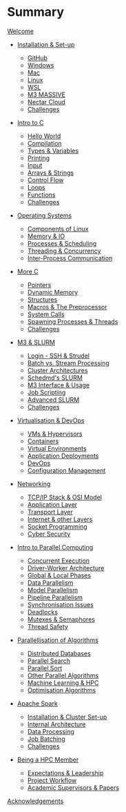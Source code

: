 # Summary

[Welcome](home.md)

- [Installation & Set-up](./chapter1/getting-started.md)

  - [GitHub](./chapter1/github.md)
  - [Windows](./chapter1/windows.md)
  - [Mac](./chapter1/mac.md)
  - [Linux](./chapter1/linux.md)
  - [WSL](./chapter1/wsl.md)
  - [M3 MASSIVE]()
  - [Nectar Cloud]()
  - [Challenges](./chapter1/challenges.md)

- [Intro to C](./chapter2/intro-to-c.md)

  - [Hello World](./chapter2/helloworld.md)
  - [Compilation](./chapter2/compilation.md)
  - [Types & Variables](./chapter2/vars.md)
  - [Printing](./chapter2/printing.md)
  - [Input](./chapter2/input.md)
  - [Arrays & Strings](./chapter2/array.md)
  - [Control Flow](./chapter2/ctrl-flow.md)
  - [Loops](./chapter2/loops.md)
  - [Functions](./chapter2/functions.md)
  - [Challenges]()

- [Operating Systems]()

  - [Components of Linux]()
  - [Memory & IO]()
  - [Processes & Scheduling]()
  - [Threading & Concurrency]()
  - [Inter-Process Communication]()

- [More C]()

  - [Pointers](./chapter2/pointers.md)
  - [Dynamic Memory](./chapter2/memory.md)
  - [Structures](./chapter2/structs.md)
  - [Macros & The Preprocessor](./chapter2/macros.md)
  - [System Calls]()
  - [Spawning Processes & Threads]()
  - [Challenges](./chapter2/challenges.md)

- [M3 & SLURM](./chapter3/chapter3.md)

  - [Login - SSH & Strudel](./chapter3/login.md)
  - [Batch vs. Stream Processing]()
  - [Cluster Architectures]()
  - [Schedmd's SLURM]()
  - [M3 Interface & Usage]()
  - [Job Scripting]()
  - [Advanced SLURM]()
  - [Challenges](./chapter3/challenges.md)

- [Virtualisation & DevOps]()

  - [VMs & Hypervisors]()
  - [Containers]()
  - [Virtual Environments]()
  - [Application Deployments]()
  - [DevOps]()
  - [Configuration Management]()

- [Networking]()

  - [TCP/IP Stack & OSI Model]()
  - [Application Layer]()
  - [Transport Layer]()
  - [Internet & other Layers]()
  - [Socket Programming]()
  - [Cyber Security]()

- [Intro to Parallel Computing]()

  - [Concurrent Execution]()
  - [Driver-Worker Architecture]()
  - [Global & Local Phases]()
  - [Data Parallelism]()
  - [Model Parallelism]()
  - [Pipeline Parallelism]()
  - [Synchronisation Issues]()
  - [Deadlocks]()
  - [Mutexes & Semaphores]()
  - [Thread Safety]()

- [Parallellisation of Algorithms]()

  - [Distributed Databases]()
  - [Parallel Search]()
  - [Parallel Sort]()
  - [Other Parallel Algorithms]()
  - [Machine Learning & HPC]()
  - [Optimisation Algorithms]()

- [Apache Spark](./chapter10/chapter10.md)
  - [Installation & Cluster Set-up](./chapter10/set-up.md)
  - [Internal Architecture](./chapter10/internals.md)
  - [Data Processing](./chapter10/data-processing.md)
  - [Job Batching](./chapter10/job-batching.md)
  - [Challenges](./chapter10/challenges.md)

- [Being a HPC Member]()

  - [Expectations & Leadership]()
  - [Project Workflow]()
  - [Academic Supervisors & Papers]()

[Acknowledgements](./acknowledgements.md)
